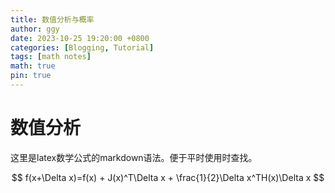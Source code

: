 ```yaml
---
title: 数值分析与概率
author: ggy
date: 2023-10-25 19:20:00 +0800
categories: [Blogging, Tutorial]
tags: [math notes]
math: true
pin: true
---
```


# 数值分析
这里是latex数学公式的markdown语法。便于平时使用时查找。


$$ f(x+\Delta x)=f(x) + J(x)^T\Delta x + \frac{1}{2}\Delta x^TH(x)\Delta x $$

